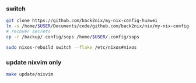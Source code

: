 ### switch

```bash
git clone https://github.com/back2nix/my-nix-config-huawei
ln -s /home/$USER/Documents/code/github.com/back2nix/nix/my-nix-config-huawei /etc/nixos
# recover secrets
cp -r /backup/.config/sops /home/$USER/.config/sops

sudo nixos-rebuild switch --flake /etc/nixos#nixos
```

### update nixvim only

```bash
make update/nixvim
```
